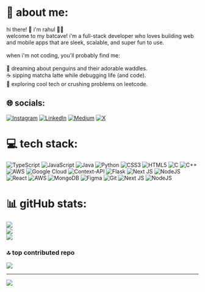 # 💫 about me:
hi there! 👋 i'm rahul 🐧✨<br>welcome to my batcave! i'm a full-stack developer who loves building web and mobile apps that are sleek, scalable, and super fun to use.<br><br>when i'm not coding, you'll probably find me:<br><br>🐧 dreaming about penguins and their adorable waddles.<br>☕ sipping matcha latte while debugging life (and code).<br>🚀 exploring cool tech or crushing problems on leetcode.<br>


## 🌐 socials:
[![Instagram](https://img.shields.io/badge/Instagram-%23E4405F.svg?logo=Instagram&logoColor=white)](https://instagram.com/awarepenguin70) [![LinkedIn](https://img.shields.io/badge/LinkedIn-%230077B5.svg?logo=linkedin&logoColor=white)](https://linkedin.com/in/https://www.linkedin.com/in/rahul-prasad-a9aa57251/) [![Medium](https://img.shields.io/badge/Medium-12100E?logo=medium&logoColor=white)](https://medium.com/@https://medium.com/@rahul004prasad) [![X](https://img.shields.io/badge/X-black.svg?logo=X&logoColor=white)](https://x.com/https://x.com/pengu_vibes) 

# 💻 tech stack:
![TypeScript](https://img.shields.io/badge/typescript-%23007ACC.svg?style=for-the-badge&logo=typescript&logoColor=white) ![JavaScript](https://img.shields.io/badge/javascript-%23323330.svg?style=for-the-badge&logo=javascript&logoColor=%23F7DF1E) ![Java](https://img.shields.io/badge/java-%23ED8B00.svg?style=for-the-badge&logo=openjdk&logoColor=white) ![Python](https://img.shields.io/badge/python-3670A0?style=for-the-badge&logo=python&logoColor=ffdd54) ![CSS3](https://img.shields.io/badge/css3-%231572B6.svg?style=for-the-badge&logo=css3&logoColor=white) ![HTML5](https://img.shields.io/badge/html5-%23E34F26.svg?style=for-the-badge&logo=html5&logoColor=white) ![C](https://img.shields.io/badge/c-%2300599C.svg?style=for-the-badge&logo=c&logoColor=white) ![C++](https://img.shields.io/badge/c++-%2300599C.svg?style=for-the-badge&logo=c%2B%2B&logoColor=white) ![AWS](https://img.shields.io/badge/AWS-%23FF9900.svg?style=for-the-badge&logo=amazon-aws&logoColor=white) ![Google Cloud](https://img.shields.io/badge/GoogleCloud-%234285F4.svg?style=for-the-badge&logo=google-cloud&logoColor=white) ![Context-API](https://img.shields.io/badge/Context--Api-000000?style=for-the-badge&logo=react) ![Flask](https://img.shields.io/badge/flask-%23000.svg?style=for-the-badge&logo=flask&logoColor=white) ![Next JS](https://img.shields.io/badge/Next-black?style=for-the-badge&logo=next.js&logoColor=white) ![NodeJS](https://img.shields.io/badge/node.js-6DA55F?style=for-the-badge&logo=node.js&logoColor=white) ![React](https://img.shields.io/badge/react-%2320232a.svg?style=for-the-badge&logo=react&logoColor=%2361DAFB) ![AWS](https://img.shields.io/badge/AWS-%23FF9900.svg?style=for-the-badge&logo=amazon-aws&logoColor=white) ![MongoDB](https://img.shields.io/badge/MongoDB-%234ea94b.svg?style=for-the-badge&logo=mongodb&logoColor=white) ![Figma](https://img.shields.io/badge/figma-%23F24E1E.svg?style=for-the-badge&logo=figma&logoColor=white) ![Git](https://img.shields.io/badge/git-%23F05033.svg?style=for-the-badge&logo=git&logoColor=white) ![Next JS](https://img.shields.io/badge/Next-black?style=for-the-badge&logo=next.js&logoColor=white) ![NodeJS](https://img.shields.io/badge/node.js-6DA55F?style=for-the-badge&logo=node.js&logoColor=white)
# 📊 gitHub stats:
![](https://github-readme-stats.vercel.app/api?username=awarepenguin70&theme=dark&hide_border=false&include_all_commits=true&count_private=true)<br/>
![](https://github-readme-streak-stats.herokuapp.com/?user=awarepenguin70&theme=dark&hide_border=false)<br/>
![](https://github-readme-stats.vercel.app/api/top-langs/?username=awarepenguin70&theme=dark&hide_border=false&include_all_commits=true&count_private=true&layout=compact)

### 🔝 top contributed repo
![](https://github-contributor-stats.vercel.app/api?username=awarepenguin70&limit=5&theme=gotham&combine_all_yearly_contributions=true)

---
[![](https://visitcount.itsvg.in/api?id=awarepenguin70&icon=0&color=0)](https://visitcount.itsvg.in)

<!-- Proudly created with GPRM ( https://gprm.itsvg.in ) -->
